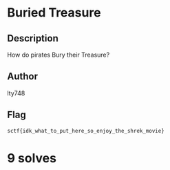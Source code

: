 # Buried Treasure

## Description

How do pirates Bury their Treasure?

## Author

lty748

## Flag

`sctf{idk_what_to_put_here_so_enjoy_the_shrek_movie}`

# 9 solves
